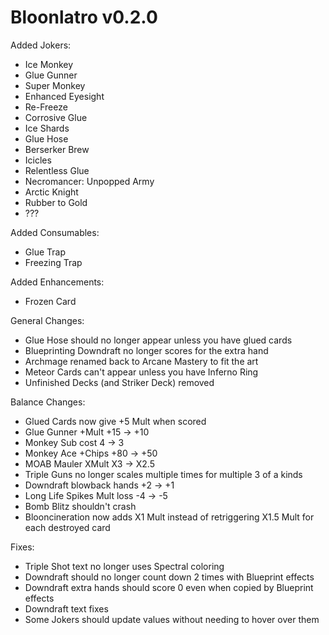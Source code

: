 # Bloonlatro v0.2.0

Added Jokers:
- Ice Monkey
- Glue Gunner
- Super Monkey
- Enhanced Eyesight
- Re-Freeze
- Corrosive Glue
- Ice Shards
- Glue Hose
- Berserker Brew
- Icicles
- Relentless Glue
- Necromancer: Unpopped Army
- Arctic Knight
- Rubber to Gold
- ???

Added Consumables:
- Glue Trap
- Freezing Trap

Added Enhancements:
- Frozen Card

General Changes:
- Glue Hose should no longer appear unless you have glued cards
- Blueprinting Downdraft no longer scores for the extra hand
- Archmage renamed back to Arcane Mastery to fit the art
- Meteor Cards can't appear unless you have Inferno Ring
- Unfinished Decks (and Striker Deck) removed

Balance Changes:
- Glued Cards now give +5 Mult when scored
- Glue Gunner +Mult +15 -> +10
- Monkey Sub cost 4 -> 3
- Monkey Ace +Chips +80 -> +50
- MOAB Mauler XMult X3 -> X2.5
- Triple Guns no longer scales multiple times for multiple 3 of a kinds
- Downdraft blowback hands +2 -> +1
- Long Life Spikes Mult loss -4 -> -5
- Bomb Blitz shouldn't crash
- Blooncineration now adds X1 Mult instead of retriggering X1.5 Mult for each destroyed card

Fixes:
- Triple Shot text no longer uses Spectral coloring
- Downdraft should no longer count down 2 times with Blueprint effects
- Downdraft extra hands should score 0 even when copied by Blueprint effects
- Downdraft text fixes
- Some Jokers should update values without needing to hover over them
